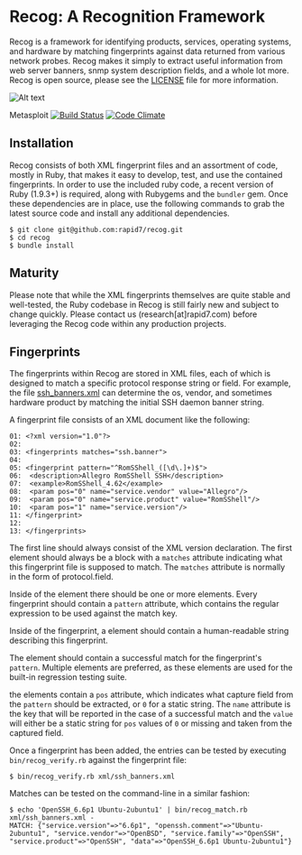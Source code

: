 Recog: A Recognition Framework
=====

Recog is a framework for identifying products, services, operating systems, and hardware by matching fingerprints against data returned from various network probes. Recog makes it simply to extract useful information from web server banners, snmp system description fields, and a whole lot more. Recog is open source, please see the [LICENSE](https://github.com/recog/LICENSE) file for more information.

![Alt text](https://travis-ci.org/rapid7/recog.svg?branch=master)

Metasploit [![Build Status](https://travis-ci.org/rapid7/metasploit-framework.png)](https://travis-ci.org/rapid7/metasploit-framework) [![Code Climate](https://codeclimate.com/badge.png)](https://codeclimate.com/github/rapid7/metasploit-framework)


## Installation

Recog consists of both XML fingerprint files and an assortment of code, mostly in Ruby, that makes it easy to develop, test, and use the contained fingerprints. In order to use the included ruby code, a recent version of Ruby (1.9.3+) is required, along with Rubygems and the `bundler` gem. Once these dependencies are in place, use the following commands to grab the latest source code and install any additional dependencies.

    $ git clone git@github.com:rapid7/recog.git
    $ cd recog
    $ bundle install

## Maturity

Please note that while the XML fingerprints themselves are quite stable and well-tested, the Ruby codebase in Recog is still fairly new and subject to change quickly. Please contact us (research[at]rapid7.com) before leveraging the Recog code within any production projects. 

## Fingerprints

The fingerprints within Recog are stored in XML files, each of which is designed to match a specific protocol response string or field. For example, the file [ssh_banners.xml](https://github.com/recog/xml/ssh_banners.xml) can determine the os, vendor, and sometimes hardware product by matching the initial SSH daemon banner string.

A fingerprint file consists of an XML document like the following:

    01: <?xml version="1.0"?>
    02: 
    03: <fingerprints matches="ssh.banner">
    04: 
    05: <fingerprint pattern="^RomSShell_([\d\.]+)$">
    06:  <description>Allegro RomSShell SSH</description>
    07:  <example>RomSShell_4.62</example>
    08:  <param pos="0" name="service.vendor" value="Allegro"/>
    09:  <param pos="0" name="service.product" value="RomSShell"/>
    10:  <param pos="1" name="service.version"/>
    11: </fingerprint>
    12: 
    13: </fingerprints>

The first line should always consist of the XML version declaration. The first element should always be a <fingerpints/> block with a `matches` attribute indicating what this fingerprint file is supposed to match. The `matches` attribute is normally in the form of protocol.field. 

Inside of the <fingerprints/> element there should be one or more <fingerprint/> elements. Every fingerprint should contain a `pattern` attribute, which contains the regular expression to be used against the match key. 

Inside of the fingerprint, a <description/> element should contain a human-readable string describing this fingerprint. 

The <example/> element should contain a successful match for the fingerprint's `pattern`. Multiple <example/> elements are preferred, as these elements are used for the built-in regression testing suite.

the <param/> elements contain a `pos` attribute, which indicates what capture field from the `pattern` should be extracted, or `0` for a static string. The `name` attribute is the key that will be reported in the case of a successful match and the `value` will either be a static string for `pos` values of `0` or missing and taken from the captured field.

Once a fingerprint has been added, the <examples/> entries can be tested by executing `bin/recog_verify.rb` against the fingerprint file:
    
    $ bin/recog_verify.rb xml/ssh_banners.xml
    
Matches can be tested on the command-line in a similar fashion:
    
    $ echo 'OpenSSH_6.6p1 Ubuntu-2ubuntu1' | bin/recog_match.rb xml/ssh_banners.xml -
    MATCH: {"service.version"=>"6.6p1", "openssh.comment"=>"Ubuntu-2ubuntu1", "service.vendor"=>"OpenBSD", "service.family"=>"OpenSSH", "service.product"=>"OpenSSH", "data"=>"OpenSSH_6.6p1 Ubuntu-2ubuntu1"}







